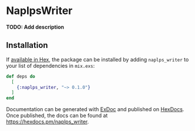 # NaplpsWriter

**TODO: Add description**

## Installation

If [available in Hex](https://hex.pm/docs/publish), the package can be installed
by adding `naplps_writer` to your list of dependencies in `mix.exs`:

```elixir
def deps do
  [
    {:naplps_writer, "~> 0.1.0"}
  ]
end
```

Documentation can be generated with [ExDoc](https://github.com/elixir-lang/ex_doc)
and published on [HexDocs](https://hexdocs.pm). Once published, the docs can
be found at <https://hexdocs.pm/naplps_writer>.

